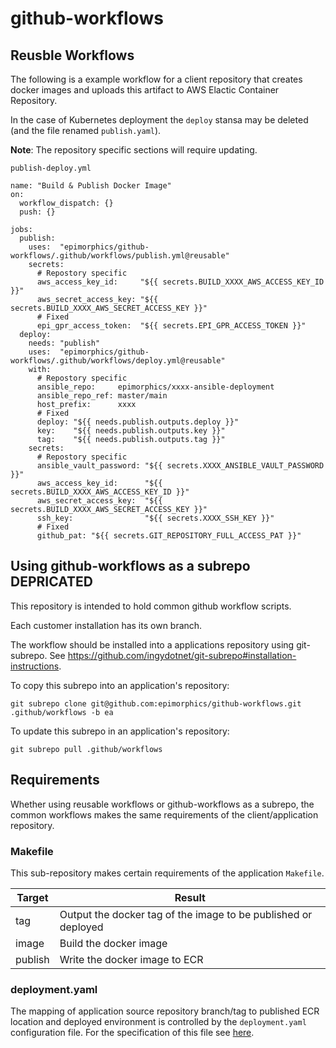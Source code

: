# github-workflows

## Reusble Workflows

The following is a example workflow for a client repository that creates docker images and uploads this artifact to AWS Elactic Container Repository.

In the case of Kubernetes deployment the `deploy` stansa may be deleted (and the file renamed `publish.yaml`).

__Note__: The repository specific sections will require updating.

`publish-deploy.yml`
```
name: "Build & Publish Docker Image"
on:
  workflow_dispatch: {}
  push: {}

jobs:
  publish:
    uses:  "epimorphics/github-workflows/.github/workflows/publish.yml@reusable"
    secrets:
      # Repostory specific
      aws_access_key_id:     "${{ secrets.BUILD_XXXX_AWS_ACCESS_KEY_ID }}"
      aws_secret_access_key: "${{ secrets.BUILD_XXXX_AWS_SECRET_ACCESS_KEY }}"
      # Fixed
      epi_gpr_access_token:  "${{ secrets.EPI_GPR_ACCESS_TOKEN }}"
  deploy: 
    needs: "publish"
    uses:  "epimorphics/github-workflows/.github/workflows/deploy.yml@reusable"
    with:
      # Repostory specific
      ansible_repo:     epimorphics/xxxx-ansible-deployment
      ansible_repo_ref: master/main
      host_prefix:      xxxx
      # Fixed
      deploy: "${{ needs.publish.outputs.deploy }}"
      key:    "${{ needs.publish.outputs.key }}"
      tag:    "${{ needs.publish.outputs.tag }}"
    secrets:
      # Repostory specific
      ansible_vault_password: "${{ secrets.XXXX_ANSIBLE_VAULT_PASSWORD }}"
      aws_access_key_id:      "${{ secrets.BUILD_XXXX_AWS_ACCESS_KEY_ID }}"
      aws_secret_access_key:  "${{ secrets.BUILD_XXXX_AWS_SECRET_ACCESS_KEY }}"
      ssh_key:                "${{ secrets.XXXX_SSH_KEY }}"
      # Fixed
      github_pat: "${{ secrets.GIT_REPOSITORY_FULL_ACCESS_PAT }}"
```

## Using github-workflows as a subrepo DEPRICATED

This repository is intended to hold common github workflow scripts.

Each customer installation has its own branch.

The workflow should be installed into a applications repository using
git-subrepo. See https://github.com/ingydotnet/git-subrepo#installation-instructions.


To copy this subrepo into an application's repository:
```
git subrepo clone git@github.com:epimorphics/github-workflows.git .github/workflows -b ea
```

To update this subrepo in an application's repository:
```
git subrepo pull .github/workflows
```

## Requirements

Whether using reusable workflows or github-workflows as a subrepo, the common workflows makes the same requirements of the client/application repository. 

### Makefile 

This sub-repository makes certain requirements of the application `Makefile`.

|Target|Result|
|---|---|
| tag | Output the docker tag of the image to be published or deployed |
| image | Build the docker image |
| publish | Write the docker image to ECR |

### deployment.yaml

The mapping of application source repository branch/tag to published ECR location and deployed environment is controlled by the `deployment.yaml` configuration file. For the specification of this file see [here](https://github.com/epimorphics/deployment-mapper#version-2).
